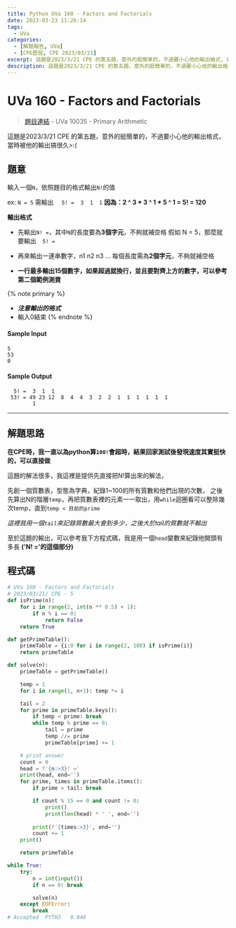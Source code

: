 ```yaml
---
title: Python UVa 160 - Factors and Factorials
date: 2023-03-23 11:26:14
tags:
  - UVa
categories:
  - [解題報告, UVa]
  - [CPE歷屆, CPE 2023/03/21]
excerpt: 這題是2023/3/21 CPE 的第五題，意外的挺簡單的，不過要小心他的輸出格式, UVa 160 - Factors and Factorials 解題報告
description: 這題是2023/3/21 CPE 的第五題，意外的挺簡單的，不過要小心他的輸出格式, UVa 160 - Factors and Factorials 解題報告
---
```

# UVa 160 - Factors and Factorials

>[題目連結](https://onlinejudge.org/index.php?option=onlinejudge&Itemid=8&page=show_problem&problem=96) - UVa 10035 - Primary Arithmetic 

這題是2023/3/21 CPE 的第五題，意外的挺簡單的，不過要小心他的輸出格式，當時被他的輸出搞很久>:(

## 題意
輸入一個`N`，依照題目的格式輸出`N!`的值

ex: 
`N = 5` 需輸出 `  5! =  3  1  1`
**因為：2 ^ 3 * 3 ^ 1 * 5 ^ 1 = 5! = 120**

**輸出格式**
* 先輸出`N! =`，其中`N`的長度要為**3個字元**，不夠就補空格
  假如 N = 5，那麼就要輸出`  5! =`

* 再來輸出一連串數字，n1 n2 n3 ... 每個長度需為**2個字元**，不夠就補空格

* **一行最多輸出15個數字，如果超過就換行，並且要對齊上方的數字，可以參考第二個範例測資**

{% note primary %}
 - ***注意輸出的格式***
 - 輸入0結束
{% endnote %}

#### Sample Input 
```text
5
53
0
```

#### Sample Output 
```text
  5! =  3  1  1
 53! = 49 23 12  8  4  4  3  2  2  1  1  1  1  1  1
        1
```

---
## 解題思路
**在CPE時，我一直以為python算`100!`會超時，結果回家測試後發現速度其實挺快的，可以直接做**

這題的解法很多，我這裡是提供先直接把N!算出來的解法，

先創一個質數表，型態為字典，紀錄1~100的所有質數和他們出現的次數，
之後先算出N的階層`temp`，再把質數表裡的元素一一取出，用`while`迴圈看可以整除幾次temp，直到`temp < 目前的prime`

*這裡我用一個`tail`來記錄質數最大會到多少，之後大於tail的質數就不輸出*

至於這題的輸出，可以參考我下方程式碼，我是用一個`head`變數來紀錄他開頭有多長 **('N! ='的這個部分)**


## 程式碼
```python
# UVa 160 - Factors and Factorials
# 2023/03/21/ CPE - 5
def isPrime(n):
    for i in range(2, int(n ** 0.5) + 1):
        if n % i == 0:
            return False
    return True

def getPrimeTable():
    primeTable = {i:0 for i in range(2, 100) if isPrime(i)}
    return primeTable

def solve(n):
    primeTable = getPrimeTable()

    temp = 1
    for i in range(1, n+1): temp *= i

    tail = 2
    for prime in primeTable.keys():
        if temp < prime: break
        while temp % prime == 0:
            tail = prime
            temp //= prime
            primeTable[prime] += 1

    # print answer
    count = 0
    head = f'{n:>3}! ='
    print(head, end='')
    for prime, times in primeTable.items():
        if prime > tail: break

        if count % 15 == 0 and count != 0: 
            print()
            print(len(head) * ' ', end='')
            
        print(f'{times:>3}', end='')
        count += 1
    print()

    return primeTable

while True:
    try:
        n = int(input())
        if n == 0: break

        solve(n)
    except EOFError:
        break
# Accepted	PYTH3	0.040
```